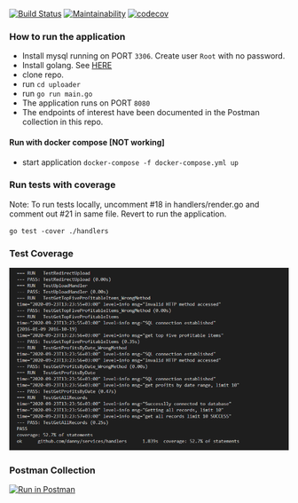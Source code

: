 [![Build Status](https://travis-ci.com/dannylwe/uploader.svg?branch=main)](https://travis-ci.com/dannylwe/uploader) [![Maintainability](https://api.codeclimate.com/v1/badges/7d8de23d3cddf3101095/maintainability)](https://codeclimate.com/github/dannylwe/uploader/maintainability) [![codecov](https://codecov.io/gh/dannylwe/uploader/branch/main/graph/badge.svg)](https://codecov.io/gh/dannylwe/uploader)

### How to run the application  
- Install mysql running on PORT `3306`. Create user `Root` with no password.  
- Install golang. See [HERE](https://golang.org/doc/install)
- clone repo.
- run `cd uploader`  
- run `go run main.go`  
- The application runs on PORT `8080`
- The endpoints of interest have been documented in the Postman collection in this repo.

#### Run with docker compose  [NOT working]
- start application `docker-compose -f docker-compose.yml up`

### Run tests with coverage
Note: To run tests locally, uncomment #18 in handlers/render.go and comment out #21 in same file. Revert to run the application.
```
go test -cover ./handlers
```

### Test Coverage
![TestResults](https://github.com/dannylwe/uploader/blob/main/images/tests.PNG)

### Postman Collection  
[![Run in Postman](https://run.pstmn.io/button.svg)](https://app.getpostman.com/run-collection/59b99ec28fe39ad15abe) 